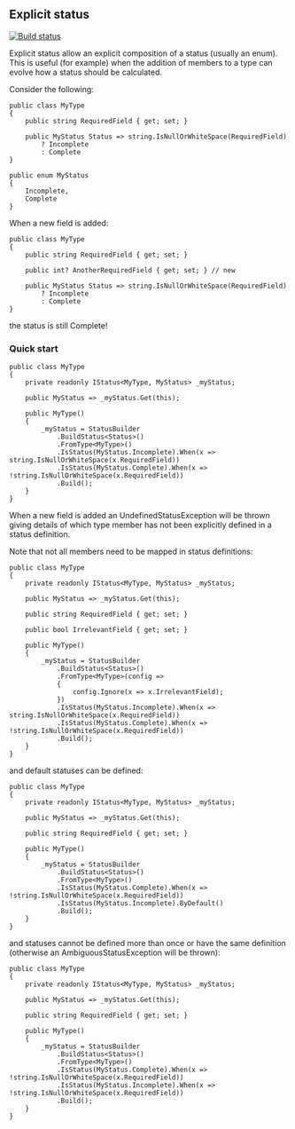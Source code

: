## Explicit status ##
[![Build status](https://rickpowell.visualstudio.com/ExplicitStatus/_apis/build/status/ExplicitStatus-CI)](https://rickpowell.visualstudio.com/ExplicitStatus/_build/latest?definitionId=3)

Explicit status allow an explicit composition of a status (usually an enum). This is useful (for example) when the addition of members to a type can evolve how a status should be calculated.

Consider the following:

```
public class MyType
{
    public string RequiredField { get; set; }

    public MyStatus Status => string.IsNullOrWhiteSpace(RequiredField) 
        ? Incomplete
        : Complete
}

public enum MyStatus
{
    Incomplete,
    Complete
}
```

When a new field is added:

```
public class MyType
{
    public string RequiredField { get; set; }

    public int? AnotherRequiredField { get; set; } // new

    public MyStatus Status => string.IsNullOrWhiteSpace(RequiredField) 
        ? Incomplete
        : Complete
}
```

the status is still Complete!

### Quick start

```
public class MyType
{
    private readonly IStatus<MyType, MyStatus> _myStatus;

    public MyStatus => _myStatus.Get(this);

    public MyType()
    {
        _myStatus = StatusBuilder
            .BuildStatus<Status>()
            .FromType<MyType>()
            .IsStatus(MyStatus.Incomplete).When(x => string.IsNullOrWhiteSpace(x.RequiredField))
            .IsStatus(MyStatus.Complete).When(x => !string.IsNullOrWhiteSpace(x.RequiredField))
            .Build();
    }
}
```

When a new field is added an UndefinedStatusException will be thrown giving details of which type member has not been explicitly defined in a status definition.

Note that not all members need to be mapped in status definitions:

```
public class MyType
{
    private readonly IStatus<MyType, MyStatus> _myStatus;

    public MyStatus => _myStatus.Get(this);

    public string RequiredField { get; set; }

    public bool IrrelevantField { get; set; }

    public MyType()
    {
        _myStatus = StatusBuilder
            .BuildStatus<Status>()
            .FromType<MyType>(config => 
            {
                config.Ignore(x => x.IrrelevantField);
            })
            .IsStatus(MyStatus.Incomplete).When(x => string.IsNullOrWhiteSpace(x.RequiredField))
            .IsStatus(MyStatus.Complete).When(x => !string.IsNullOrWhiteSpace(x.RequiredField))
            .Build();
    }
}
```

and default statuses can be defined:

```
public class MyType
{
    private readonly IStatus<MyType, MyStatus> _myStatus;

    public MyStatus => _myStatus.Get(this);

    public string RequiredField { get; set; }

    public MyType()
    {
        _myStatus = StatusBuilder
            .BuildStatus<Status>()
            .FromType<MyType>()
            .IsStatus(MyStatus.Complete).When(x => !string.IsNullOrWhiteSpace(x.RequiredField))
            .IsStatus(MyStatus.Incomplete).ByDefault()
            .Build();
    }
}
```

and statuses cannot be defined more than once or have the same definition (otherwise an AmbiguousStatusException will be thrown):

```
public class MyType
{
    private readonly IStatus<MyType, MyStatus> _myStatus;

    public MyStatus => _myStatus.Get(this);

    public string RequiredField { get; set; }

    public MyType()
    {
        _myStatus = StatusBuilder
            .BuildStatus<Status>()
            .FromType<MyType>()
            .IsStatus(MyStatus.Complete).When(x => !string.IsNullOrWhiteSpace(x.RequiredField))
            .IsStatus(MyStatus.Incomplete).When(x => !string.IsNullOrWhiteSpace(x.RequiredField))
            .Build();
    }
}
```

